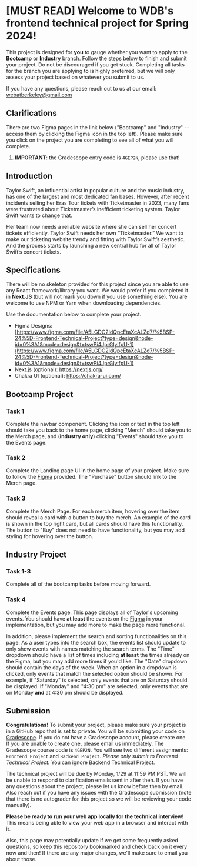 # [MUST READ] Welcome to WDB's frontend technical project for Spring 2024!

This project is designed for **you** to gauge whether you want to apply to the **Bootcamp** or **Industry** branch. Follow the steps below to finish and submit your project. Do not be discouraged if you get stuck. Completing all tasks for the branch you are applying to is highly preferred, but we will only assess your project based on whatever you submit to us.

If you have any questions, please reach out to us at our email: webatberkeley@gmail.com

## Clarifications
There are two Figma pages in the link below ("Bootcamp" and "Industry" -- access them by clicking the Figma icon in the top left). Please make sure you click on the project you are completing to see all of what you will complete. 

1. **IMPORTANT**: the Gradescope entry code is `4GEP2N`, please use that!

## Introduction

Taylor Swift, an influential artist in popular culture and the music industry, has one of the largest and most dedicated fan bases. However, after recent incidents selling her Eras Tour tickets with Ticketmaster in 2023, many fans were frustrated about Ticketmaster’s inefficient ticketing system. Taylor Swift wants to change that.

Her team now needs a reliable website where she can sell her concert tickets efficiently. Taylor Swift needs her own “Ticketmaster.” We want to make our ticketing website trendy and fitting with Taylor Swift’s aesthetic. And the process starts by launching a new central hub for all of Taylor Swift’s concert tickets.

## Specifications

There will be no skeleton provided for this project since you are able to use any React framework/library you want. We would prefer if you completed it in **Next.JS** (but will not mark you down if you use something else). You are welcome to use NPM or Yarn when downloading dependencies. 

Use the documentation below to complete your project.

- Figma Designs: [https://www.figma.com/file/A5LGDC2IdQpcEtaXcALZd7/%5BSP-24%5D-Frontend-Technical-Project?type=design&node-id=0%3A1&mode=design&t=tswPi4JprGlyifpU-1](https://www.figma.com/file/A5LGDC2IdQpcEtaXcALZd7/%5BSP-24%5D-Frontend-Technical-Project?type=design&node-id=0%3A1&mode=design&t=tswPi4JprGlyifpU-1)
- Next.js (optional): https://nextjs.org/
- Chakra UI (optional): https://chakra-ui.com/

## Bootcamp Project

### Task 1

Complete the navbar component. Clicking the icon or text in the top left should take you back to the home page, clicking "Merch" should take you to the Merch page, and (**industry only**) clicking "Events" should take you to the Events page.

### Task 2

Complete the Landing page UI in the home page of your project. Make sure to follow the [Figma](https://www.figma.com/file/A5LGDC2IdQpcEtaXcALZd7/%5BSP-24%5D-Frontend-Technical-Project?type=design&node-id=0%3A1&mode=design&t=tswPi4JprGlyifpU-1) provided. The "Purchase" button should link to the Merch page.

### Task 3

Complete the Merch Page.  For each merch item, hovering over the item should reveal a card with a button to buy the merch.  An example of the card is shown in the top right card, but all cards should have this functionality.  The button to "Buy" does not need to have functionality, but you may add styling for hovering over the button.

## Industry Project

### Task 1-3

Complete all of the bootcamp tasks before moving forward.

### Task 4

Complete the Events page. This page displays all of Taylor's upcoming events. You should have **at least** the events on the [Figma](https://www.figma.com/file/A5LGDC2IdQpcEtaXcALZd7/%5BSP-24%5D-Frontend-Technical-Project?type=design&node-id=0%3A1&mode=design&t=tswPi4JprGlyifpU-1) in your implementation, but you may add more to make the page more functional. 

In addition, please implement the search and sorting functionalities on this page. As a user types into the search box, the events list should update to only show events with names matching the search terms.  The "Time" dropdown should have a list of times including **at least** the times already on the Figma, but you may add more times if you'd like. The "Date" dropdown should contain the days of the week. When an option in a dropdown is clicked, only events that match the selected option should be shown. For example, if "Saturday" is selected, only events that are on Saturday should be displayed. If "Monday" and "4:30 pm" are selected, only events that are on Monday **and** at 4:30 pm should be displayed.

## Submission

**Congratulations!** To submit your project, please make sure your project is in a GitHub repo that is set to private. You will be submitting your code on [Gradescope](https://www.gradescope.com/). If you do not have a Gradescope account, please create one. If you are unable to create one, please email us
immediately. The Gradescope course code is `4GEP2N`. You will see two different assignments: `Frontend Project` and `Backend Project`. _Please only submit to Frontend Technical Project._ You can ignore Backend Technical Project.

The technical project will be due by Monday, 1/29 at 11:59 PM PST. We will be unable to respond to clarification emails sent in after then. If you have any questions about the project, please let us know before then by email. Also reach out if you have any issues with the Gradescope submission (note that there is no autograder for this project so we will be reviewing your code manually).

**Please be ready to run your web app locally for the technical interview!** This means being able to view your web app in a browser and interact with it.

Also, this page may potentially update if we get some frequently asked questions, so keep this repository bookmarked and check back on it every now and then! If there are any major changes, we'll make sure to email you about those.
